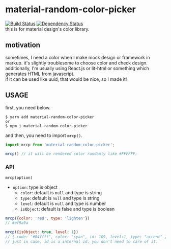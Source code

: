 # material-random-color-picker
[![Build Status](https://travis-ci.org/takahiro-saeki/material-random-color-picker.svg?branch=master)](https://travis-ci.org/takahiro-saeki/material-random-color-picker)
[![Dependency Status](https://gemnasium.com/badges/github.com/takahiro-saeki/material-random-color-picker.svg)](https://gemnasium.com/github.com/takahiro-saeki/material-random-color-picker)  
this is for material design's color library.  

## motivation
sometimes, I need a color when I make mock design or framework in markup. it's slightly troublesome to choose color and check design. additionally, I'm usually using React.js or lit-html or something which generates HTML from javascript.  
if it can be used like uuid, that would be nice, so I made it!

## USAGE
first, you need below.
```
$ yarn add material-random-color-picker 
or 
$ npm i material-random-color-picker
```
and then, you need to import `mrcp()`.
```javascript
import mrcp from 'material-random-color-picker';

mrcp() // it will be rendered color randamly like #FFFFFF;
```

### API  
```
mrcp(option)
```
- `option`: type is object
  - `color`: default is `null` and type is string
  - `type`: default is `null` and type is string
  - `level`: default is `null` and type is number
  - `isObject`: default is false and type is boolean

```javascript
mrcp({color: 'red', type: 'lighten'})
// #ef9a9a

mrcp({isObject: true, level: 1})
// { code: "#84ffff", color: "cyan", id: 109, level:1, type: "accent" }
// just in case, id is a internal id. you don't need to care of it.
```
